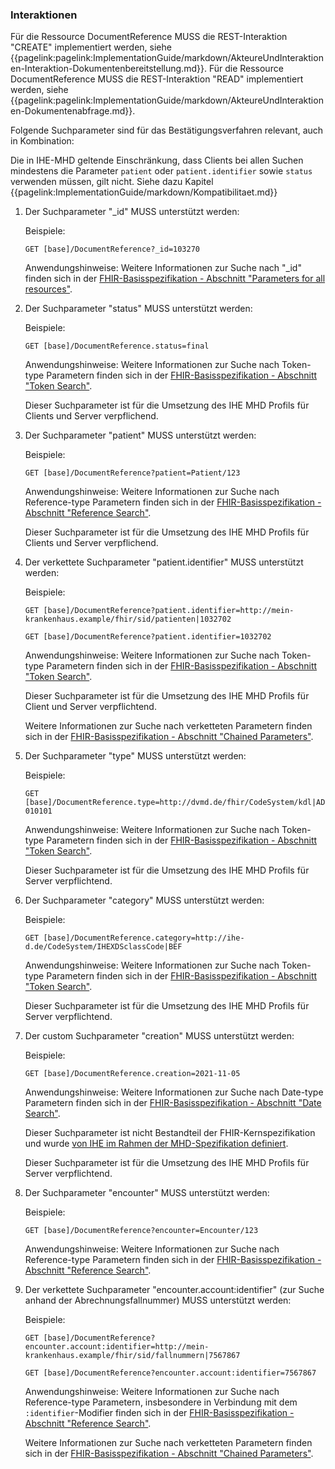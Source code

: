 ### Interaktionen

Für die Ressource DocumentReference MUSS die REST-Interaktion "CREATE" implementiert werden, siehe {{pagelink:pagelink:ImplementationGuide/markdown/AkteureUndInteraktionen-Interaktion-Dokumentenbereitstellung.md}}.
Für die Ressource DocumentReference MUSS die REST-Interaktion "READ" implementiert werden, siehe {{pagelink:pagelink:ImplementationGuide/markdown/AkteureUndInteraktionen-Dokumentenabfrage.md}}.

Folgende Suchparameter sind für das Bestätigungsverfahren relevant, auch in Kombination:

Die in IHE-MHD geltende Einschränkung, dass Clients bei allen Suchen mindestens die Parameter `patient` oder `patient.identifier` sowie `status` verwenden müssen, gilt nicht. Siehe dazu Kapitel {{pagelink:ImplementationGuide/markdown/Kompatibilitaet.md}}

1. Der Suchparameter "_id" MUSS unterstützt werden:

    Beispiele:

    ```GET [base]/DocumentReference?_id=103270```

    Anwendungshinweise: Weitere Informationen zur Suche nach "_id" finden sich in der [FHIR-Basisspezifikation - Abschnitt "Parameters for all resources"](http://hl7.org/fhir/R4/search.html#all).

1. Der Suchparameter "status" MUSS unterstützt werden:

    Beispiele:

    ```GET [base]/DocumentReference.status=final```

    Anwendungshinweise: Weitere Informationen zur Suche nach Token-type Parametern finden sich in der [FHIR-Basisspezifikation - Abschnitt "Token Search"](http://hl7.org/fhir/R4/search.html#token).

    Dieser Suchparameter ist für die Umsetzung des IHE MHD Profils für Clients und Server verpflichend.

1. Der Suchparameter "patient" MUSS unterstützt werden:

   Beispiele:

    ```GET [base]/DocumentReference?patient=Patient/123```

    Anwendungshinweise: Weitere Informationen zur Suche nach Reference-type Parametern finden sich in der [FHIR-Basisspezifikation - Abschnitt "Reference Search"](https://www.hl7.org/fhir/R4/search.html#reference).
	
	Dieser Suchparameter ist für die Umsetzung des IHE MHD Profils für Clients und Server verpflichend.

1. Der verkettete Suchparameter "patient.identifier" MUSS unterstützt werden:

    Beispiele:

    ```GET [base]/DocumentReference?patient.identifier=http://mein-krankenhaus.example/fhir/sid/patienten|1032702```

    ```GET [base]/DocumentReference?patient.identifier=1032702```

    Anwendungshinweise: Weitere Informationen zur Suche nach Token-type Parametern finden sich in der [FHIR-Basisspezifikation - Abschnitt "Token Search"](http://hl7.org/fhir/R4/search.html#token).

    Dieser Suchparameter ist für die Umsetzung des IHE MHD Profils für Client und Server verpflichtend.
	
	Weitere Informationen zur Suche nach verketteten Parametern finden sich in der [FHIR-Basisspezifikation - Abschnitt "Chained Parameters"](http://hl7.org/fhir/R4/search.html#chaining).

	
1. Der Suchparameter "type" MUSS unterstützt werden:

    Beispiele:

    ```GET [base]/DocumentReference.type=http://dvmd.de/fhir/CodeSystem/kdl|AD010101```

    Anwendungshinweise: Weitere Informationen zur Suche nach Token-type Parametern finden sich in der [FHIR-Basisspezifikation - Abschnitt "Token Search"](http://hl7.org/fhir/R4/search.html#token).

    Dieser Suchparameter ist für die Umsetzung des IHE MHD Profils für Server verpflichtend.

1. Der Suchparameter "category" MUSS unterstützt werden:

    Beispiele:

    ```GET [base]/DocumentReference.category=http://ihe-d.de/CodeSystem/IHEXDSclassCode|BEF```

    Anwendungshinweise: Weitere Informationen zur Suche nach Token-type Parametern finden sich in der [FHIR-Basisspezifikation - Abschnitt "Token Search"](http://hl7.org/fhir/R4/search.html#token).

    Dieser Suchparameter ist für die Umsetzung des IHE MHD Profils für Server verpflichtend.


1. Der custom Suchparameter "creation" MUSS unterstützt werden:

    Beispiele:

    ```GET [base]/DocumentReference.creation=2021-11-05```

    Anwendungshinweise: Weitere Informationen zur Suche nach Date-type Parametern finden sich in der [FHIR-Basisspezifikation - Abschnitt "Date Search"](http://hl7.org/fhir/R4/search.html#date).
	
	Dieser Suchparameter ist nicht Bestandteil der FHIR-Kernspezifikation und wurde [von IHE im Rahmen der MHD-Spezifikation definiert](https://profiles.ihe.net/ITI/MHD/SearchParameter-DocumentReference-Creation.html).

    Dieser Suchparameter ist für die Umsetzung des IHE MHD Profils für Server verpflichtend.


1. Der Suchparameter "encounter" MUSS unterstützt werden:

   Beispiele:

    ```GET [base]/DocumentReference?encounter=Encounter/123```

    Anwendungshinweise: Weitere Informationen zur Suche nach Reference-type Parametern finden sich in der [FHIR-Basisspezifikation - Abschnitt "Reference Search"](https://www.hl7.org/fhir/search.html#reference).


1. Der verkettete Suchparameter "encounter.account:identifier" (zur Suche anhand der Abrechnungsfallnummer) MUSS unterstützt werden:

   Beispiele:

    ```GET [base]/DocumentReference?encounter.account:identifier=http://mein-krankenhaus.example/fhir/sid/fallnummern|7567867```
	
	```GET [base]/DocumentReference?encounter.account:identifier=7567867```

    Anwendungshinweise: Weitere Informationen zur Suche nach Reference-type Parametern, insbesondere in Verbindung mit dem `:identifier`-Modifier finden sich in der [FHIR-Basisspezifikation - Abschnitt "Reference Search"](https://www.hl7.org/fhir/search.html#reference).
	
	Weitere Informationen zur Suche nach verketteten Parametern finden sich in der [FHIR-Basisspezifikation - Abschnitt "Chained Parameters"](http://hl7.org/fhir/search.html#chaining).
